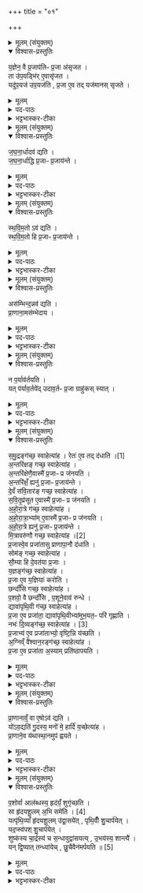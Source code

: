 +++
title = "०१"

+++

<details><summary>मूलम् (संयुक्तम्)</summary>

य॒ज्ञेन॒ वै प्र॒जाप॑तिᳶ प्र॒जा अ॑सृजत॒ ता उ॑प॒यड्भि॑रे॒वासृ॑जत॒ यदु॑प॒यज॑ उप॒यज॑ति प्र॒जा ए॒व तद्यज॑मानस्सृजते
</details>

<details open><summary>विश्वास-प्रस्तुतिः</summary>

य॒ज्ञेन॒ वै प्र॒जाप॑तिᳶ प्र॒जा अ॑सृजत ।  
ता उ॑प॒यड्भि॑र् ए॒वासृ॑जत ।  
यदु॑प॒यज॑ उप॒यज॑ति , प्र॒जा ए॒व तद् यज॑मानस् सृजते ।  
</details>

<details><summary>मूलम्</summary>

य॒ज्ञेन॒ वै प्र॒जाप॑तिᳶ प्र॒जा अ॑सृजत ।  
ता उ॑प॒यड्भि॑र् ए॒वासृ॑जत ।  
यदु॑प॒यज॑ उप॒यज॑ति , प्र॒जा ए॒व तद् यज॑मानस् सृजते ।  
</details>


<details><summary>पद-पाठः</summary>

य॒ज्ञेन॑ । वै । प्र॒जाप॑ति॒रिति॑ प्र॒जा-प॒तिः॒ । प्र॒जा इति॑ प्र-जाः । अ॒सृ॒ज॒त॒ ।   

ताः । उ॒प॒यड्भि॒रित्यु॑प॒यट्-भिः॒ । ए॒व । अ॒सृ॒ज॒त॒ ।  

यत् । उ॒प॒यज॒ इत्यु॑प-यजः॑ । उ॒प॒यज॒तीत्यु॑प-यज॑ति । प्र॒जा इति॑ प्र-जाः । ए॒व । तत् । यज॑मानः । सृ॒ज॒ते॒ ।   
</details>

<details><summary>भट्टभास्कर-टीका</summary>

1यज्ञेन वा इत्यादि ॥ अनूयाजसमीपे इज्यन्ते इत्युपयजः गुदप्रच्छेदयागाः समुद्रादिदेवत्याः अनूयाजानां वषट्कृते वषट्कृते जुहोति । 'विजुपे छन्दसि' इति विच् । 'यदुपयज उपयजति' इति उपयड्यागविधिः । 'तिङि चोदात्तवति' इति गतेरनुदात्तत्वम्, समासश्च ॥
</details>

<details><summary>मूलम् (संयुक्तम्)</summary>

जघना॒र्धादव॑ द्यति जघना॒र्धाद्धि प्र॒जाᳶ प्र॒जाय॑न्ते
</details>

<details open><summary>विश्वास-प्रस्तुतिः</summary>

ज॒घ॒ना॒र्धादव॑ द्यति ।  
ज॒घ॒ना॒र्धाद्धि प्र॒जाᳶ प्र॒जाय॑न्ते ।  
</details>

<details><summary>मूलम्</summary>

ज॒घ॒ना॒र्धादव॑ द्यति ।  
ज॒घ॒ना॒र्धाद्धि प्र॒जाᳶ प्र॒जाय॑न्ते ।  
</details>


<details><summary>पद-पाठः</summary>

ज॒घ॒ना॒र्धादिति॑ जघन-अ॒र्धात् । अवेति॑ । द्य॒ति॒ ।   
ज॒घ॒ना॒र्धादिति॑ जघन-अ॒र्धात् । हि । प्र॒जा इति॑ प्र-जाः । प्र॒जाय॑न्त॒ इति॑ प्र-जाय॑न्ते ।   
</details>

<details><summary>भट्टभास्कर-टीका</summary>

2जघनार्धादिति ॥ जघनस्थानात् गुदपार्श्वात् । कुत एतत्? 'योवद्यति गुदस्य' इत्युत्तरत्र वक्ष्यमाणत्वात् । जघनाद्धीति । पर्वूवद्गतिनिघातसमासौ, 'हि च' इति तिङो निघाताभावः ॥
</details>

<details><summary>मूलम् (संयुक्तम्)</summary>

स्थविम॒तोऽव॑ द्यति स्थविम॒तो हि प्र॒जाᳶ प्र॒जाय॒न्ते
</details>

<details open><summary>विश्वास-प्रस्तुतिः</summary>

स्थ॒वि॒म॒तो ऽव॑ द्यति ।  
स्थ॒वि॒म॒तो हि प्र॒जाᳶ प्र॒जाय॑न्ते ।  
</details>

<details><summary>मूलम्</summary>

स्थ॒वि॒म॒तो ऽव॑ द्यति ।  
स्थ॒वि॒म॒तो हि प्र॒जाᳶ प्र॒जाय॑न्ते ।  
</details>

<details><summary>पद-पाठः</summary>

स्थ॒वि॒म॒तः । अवेति॑ । द्य॒ति॒ ।   
स्थ॒वि॒म॒तः । हि । प्र॒जा इति॑ प्र-जाः । प्र॒जाय॑न्त॒ इति॑ प्र-जाय॑न्ते ।
</details>

<details><summary>भट्टभास्कर-टीका</summary>

3स्थविमत इति ॥ स्थूलतराज्जधनसमीपात् गुदात् पूर्ववत् भावेन भाववतो लक्षणात् । 'अपादाने चाहीयरुहोः' इति तसिः । स्थविमतो हीति । स्थूलतराज्जघनसमीपात् ॥
</details>

<details><summary>मूलम् (संयुक्तम्)</summary>

ऽस॑म्भिन्द॒न्नव॑ द्यति प्रा॒णाना॒मस॑म्भेदाय॒
</details>

<details open><summary>विश्वास-प्रस्तुतिः</summary>

अस॑म्भिन्द॒न्नव॑ द्यति ।  
प्रा॒णाना॒मस॑म्भेदाय ।
</details>

<details><summary>मूलम्</summary>

अस॑म्भिन्द॒न्नव॑ द्यति ।  
प्रा॒णाना॒मस॑म्भेदाय ।
</details>

<details><summary>पद-पाठः</summary>

अस॑म्भिन्द॒न्नित्यस॑म्-भि॒न्द॒न् । अवेति॑ । द्य॒ति॒ ।   
प्रा॒णाना॒मिति॑ प्र-अ॒नाना॑म् । अस॑म्भेदा॒येत्यस॑म्-भे॒दा॒य॒ ।   
</details>

<details><summary>भट्टभास्कर-टीका</summary>

4असंभिन्दन्निति ॥ अमिश्रयन् । अपिवायन्नित्येके ॥
</details>

<details><summary>मूलम् (संयुक्तम्)</summary>

न प॒र्याव॑र्तयति॒ यत्प॑र्याव॒र्तये॑दुदाव॒र्तᳶ प्र॒जा ग्राहु॑कस्स्याथ्
</details>

<details open><summary>विश्वास-प्रस्तुतिः</summary>

न प॒र्याव॑र्तयति ।  
यत् प॑र्याव॒र्तये॑द् उदाव॒र्तᳶ प्र॒जा ग्राहु॑कस् स्यात् ।  
</details>

<details><summary>मूलम्</summary>

न प॒र्याव॑र्तयति ।  
यत् प॑र्याव॒र्तये॑द् उदाव॒र्तᳶ प्र॒जा ग्राहु॑कस् स्यात् ।  
</details>

<details><summary>पद-पाठः</summary>

न । प॒र्याव॑र्तय॒तीति॑ परि-आव॑र्तयति ।   
यत् । प॒र्या॒व॒र्तये॒दिति॑ परि-आ॒व॒र्तये॑त् । उ॒दा॒व॒र्तः । प्र॒जा इति॑ प्र-जाः । ग्राहु॑कः । स्या॒त् । 

</details>

<details><summary>भट्टभास्कर-टीका</summary>

5न पर्यावर्तयतीति ॥ न पुनरावर्तयतीति । 'गतिर्गतौ' इति निघातस्समासश्च । यत्पर्यावर्तयेदिति । निघाते प्रतिषिद्धे गतिद्वयस्यानुदात्तत्वं समासश्च । उदावर्तो रोगविशेषः प्रजानां ग्राहकस्स्यात् । छान्दस उकञ् ॥
</details>

<details><summary>मूलम् (संयुक्तम्)</summary>

समु॒द्रङ्ग॑च्छ॒ स्वाहेत्या॑ह॒ रेतः॑ [1]  
ए॒व तद्द॑धात्य॒न्तरि॑क्षङ्गच्छ॒ स्वाहेत्या॑हा॒न्तरि॑क्षेणै॒वास्मै॑ प्र॒जाᳶ प्र ज॑नयत्य॒न्तरि॑क्षँ॒ ह्यनु॑ प्र॒जाᳶ प्र॒जाय॑न्ते दे॒वँ स॑वि॒तार॑ङ्गच्छ॒ स्वाहेत्या॑ह सवि॒तृप्र॑सूत ए॒वास्मै॑ प्र॒जाᳶ प्र ज॑नयत्यहोरा॒त्रे ग॑च्छ॒ स्वाहेत्या॑हाहोरा॒त्राभ्या॑मे॒वास्मै॑ प्र॒जाᳶ प्र ज॑नयत्यहोरा॒त्रे ह्यनु॑ प्र॒जाᳶ प्र॒जाय॑न्ते मि॒त्रावरु॑णौ गच्छ॒ स्वाहा॑ [2]  
इत्या॑ह प्र॒जास्वे॒व प्रजा॑तासु प्राणापा॒नौ द॑धाति॒ सोम॑ङ्गच्छ॒ स्वाहेत्या॑ह सौ॒म्या हि दे॒वत॑या प्र॒जा य॒ज्ञङ्ग॑च्छ॒ स्वाहेत्या॑ह प्र॒जा ए॒व य॒ज्ञियाः॑ करोति॒ छन्दाँ॑सि गच्छ॒ स्वाहेत्या॑ह प॒शवो॒ वै छन्दाँ॑सि प॒शूने॒वाव॑ रुन्द्धे॒ द्यावा॑पृथि॒वी ग॑च्छ॒ स्वाहेत्या॑ह प्र॒जा ए॒व प्रजा॑ता॒ द्यावा॑पृथि॒वीभ्या॑मुभ॒यत॒ᳶ परि॑ गृह्णाति॒ नभः॑ [3]  
दि॒व्यङ्ग॑च्छ॒ स्वाहेत्या॑ह प्र॒जाभ्य॑ ए॒व प्रजा॑ताभ्यो॒ वृष्टि॒न्नि य॑च्छत्य॒ग्निव्ँ वै॑श्वान॒रङ्ग॑च्छ॒ स्वाहेत्या॑ह प्र॒जा ए॒व प्रजा॑ता अ॒स्याम्प्रति॑ ष्ठापयति
</details>

<details open><summary>विश्वास-प्रस्तुतिः</summary>

स॒मु॒द्रङ्ग॑च्छ॒ स्वाहेत्या॑ह ।
रेतः॑  ए॒व तद् द॑धाति ।[1]  
अ॒न्तरि॑क्षङ् गच्छ॒ स्वाहेत्या॑ह ।  
अ॒न्तरि॑क्षेणै॒वास्मै॑ प्र॒जाᳶ प्र ज॑नयति ।  
अ॒न्तरि॑क्षँ॒ ह्यनु॑ प्र॒जाᳶ प्र॒जाय॑न्ते ।  
दे॒वँ स॑वि॒तार॑ङ् गच्छ॒ स्वाहेत्या॑ह ।  
स॒वि॒तृ॒प्र॑सूत ए॒वास्मै॑ प्र॒जाᳶ प्र ज॑नयति ।  
अ॒हो॒रा॒त्रे ग॑च्छ॒ स्वाहेत्या॑ह ।  
अ॒हो॒रा॒त्रा॒भ्या॑म् ए॒वास्मै॑ प्र॒जाᳶ प्र ज॑नयति ।  
अ॒हो॒रा॒त्रे ह्यनु॑ प्र॒जाᳶ प्र॒जाय॑न्ते ।  
मि॒त्रावरु॑णौ गच्छ॒ स्वाहेत्या॑ह ।[2]  
प्र॒जास्वे॒व प्रजा॑तासु प्राणापा॒नौ द॑धाति ।  
सोम॑ङ् गच्छ॒ स्वाहेत्या॑ह ।  
सौ॒म्या हि दे॒वत॑या प्र॒जाः ।  
य॒ज्ञङ्ग॑च्छ॒ स्वाहेत्या॑ह ।  
प्र॒जा ए॒व य॒ज्ञियाः॑ करोति ।  
छन्दाँ॑सि गच्छ॒ स्वाहेत्या॑ह ।  
प॒शवो॒ वै छन्दाँ॑सि , प॒शूने॒वाव॑ रुन्धे ।  
द्यावा॑पृथि॒वी ग॑च्छ॒ स्वाहेत्या॑ह ।  
प्र॒जा ए॒व प्रजा॑ता॒ द्यावा॑पृथि॒वीभ्या॑मुभ॒यत॒ᳶ परि॑ गृह्णाति ।  
नभः॑  दि॒व्यङ्ग॑च्छ॒ स्वाहेत्या॑ह । [3]  
प्र॒जाभ्य॑ ए॒व प्रजा॑ताभ्यो॒ वृष्टि॒न्नि य॑च्छति ।  
अ॒ग्निव्ँ वै॑श्वान॒रङ्ग॑च्छ॒ स्वाहेत्या॑ह ।  
प्र॒जा ए॒व प्रजा॑ता अ॒स्याम् प्रति॑ष्ठापयति ।  
</details>


<details><summary>मूलम्</summary>

स॒मु॒द्रङ्ग॑च्छ॒ स्वाहेत्या॑ह ।
रेतः॑  ए॒व तद् द॑धाति ।[1]  
अ॒न्तरि॑क्षङ् गच्छ॒ स्वाहेत्या॑ह ।  
अ॒न्तरि॑क्षेणै॒वास्मै॑ प्र॒जाᳶ प्र ज॑नयति ।  
अ॒न्तरि॑क्षँ॒ ह्यनु॑ प्र॒जाᳶ प्र॒जाय॑न्ते ।  
दे॒वँ स॑वि॒तार॑ङ् गच्छ॒ स्वाहेत्या॑ह ।  
स॒वि॒तृ॒प्र॑सूत ए॒वास्मै॑ प्र॒जाᳶ प्र ज॑नयति ।  
अ॒हो॒रा॒त्रे ग॑च्छ॒ स्वाहेत्या॑ह ।  
अ॒हो॒रा॒त्रा॒भ्या॑म् ए॒वास्मै॑ प्र॒जाᳶ प्र ज॑नयति ।  
अ॒हो॒रा॒त्रे ह्यनु॑ प्र॒जाᳶ प्र॒जाय॑न्ते ।  
मि॒त्रावरु॑णौ गच्छ॒ स्वाहेत्या॑ह ।[2]  
प्र॒जास्वे॒व प्रजा॑तासु प्राणापा॒नौ द॑धाति ।  
सोम॑ङ् गच्छ॒ स्वाहेत्या॑ह ।  
सौ॒म्या हि दे॒वत॑या प्र॒जाः ।  
य॒ज्ञङ्ग॑च्छ॒ स्वाहेत्या॑ह ।  
प्र॒जा ए॒व य॒ज्ञियाः॑ करोति ।  
छन्दाँ॑सि गच्छ॒ स्वाहेत्या॑ह ।  
प॒शवो॒ वै छन्दाँ॑सि , प॒शूने॒वाव॑ रुन्धे ।  
द्यावा॑पृथि॒वी ग॑च्छ॒ स्वाहेत्या॑ह ।  
प्र॒जा ए॒व प्रजा॑ता॒ द्यावा॑पृथि॒वीभ्या॑मुभ॒यत॒ᳶ परि॑ गृह्णाति ।  
नभः॑  दि॒व्यङ्ग॑च्छ॒ स्वाहेत्या॑ह । [3]  
प्र॒जाभ्य॑ ए॒व प्रजा॑ताभ्यो॒ वृष्टि॒न्नि य॑च्छति ।  
अ॒ग्निव्ँ वै॑श्वान॒रङ्ग॑च्छ॒ स्वाहेत्या॑ह ।  
प्र॒जा ए॒व प्रजा॑ता अ॒स्याम् प्रति॑ष्ठापयति ।  
</details>


<details><summary>पद-पाठः</summary>

स॒मु॒द्रम् । ग॒च्छ॒ । स्वाहा॑ । इति॑ । आ॒ह॒ ।   
रेतः॑ । [1]  ए॒व । तत् । द॒धा॒ति॒ ।    
अ॒न्तरि॑क्षम् । ग॒च्छ॒ । स्वाहा॑ । इति॑ । आ॒ह॒ ।   
अ॒न्तरि॑क्षेण । ए॒व । अ॒स्मै॒ । प्र॒जा इति॑ प्र-जाः । प्रेति॑ । ज॒न॒य॒ति॒ ।    
अ॒न्तरि॑क्षम् । हि । अन्विति॑ । प्र॒जा इति॑ प्र-जाः । प्र॒जाय॑न्त॒ इति॑ प्र-जाय॑न्ते ।   
दे॒वम् । स॒वि॒तार॑म् । ग॒च्छ॒ । स्वाहा॑ । इति॑ । आ॒ह॒ ।   
स॒वि॒तृप्र॑सूत॒ इति॑ सवि॒तृ-प्र॒सू॒तः॒ । ए॒व । अ॒स्मै॒ । प्र॒जा इति॑ प्र-जाः । प्रेति॑ । ज॒न॒य॒ति॒ ।   
अ॒हो॒रा॒त्रे इत्य॑हः-रा॒त्रे । ग॒च्छ॒ । स्वाहा॑ । इति॑ । आ॒ह॒ ।   
अ॒हो॒रा॒त्राभ्या॒मित्य॑हः-रा॒त्राभ्या॑म् । ए॒व । अ॒स्मै॒ । प्र॒जा इति॑ प्र-जाः । प्रेति॑ । ज॒न॒य॒ति॒ ।   
अ॒हो॒रा॒त्रे इत्य॑हः-रा॒त्रे । हि । अन्विति॑ । प्र॒जा इति॑ प्र-जाः । प्र॒जाय॑न्त॒ इति॑ प्र-जाय॑न्ते ।   
मि॒त्रावरु॑णा॒विति॑ मि॒त्रा-वरु॑णौ । ग॒च्छ॒ । स्वाहा॑ । [2]  इति॑ । आ॒ह॒ ।   
प्र॒जास्विति॑ प्र-जासु॑ । ए॒व । प्रजा॑ता॒स्विति॒ प्र-जा॒ता॒सु॒ । प्रा॒णा॒पा॒नाविति॑ प्राण-अ॒पा॒नौ । द॒धा॒ति॒ ।
सोम॑म् । ग॒च्छ॒ । स्वाहा॑ । इति॑ । आ॒ह॒ ।   
सौ॒म्याः । हि । दे॒वत॑या । प्र॒जा इति॑ प्र-जाः ।    
य॒ज्ञम् । ग॒च्छ॒ । स्वाहा॑ । इति॑ । आ॒ह॒ ।    
प्र॒जा इति॑ प्र-जाः । ए॒व । य॒ज्ञियाः॑ । क॒रो॒ति॒ ।    
छन्दाँ॑सि । ग॒च्छ॒ । स्वाहा॑ । इति॑ । आ॒ह॒ ।    
प॒शवः॑ । वै । छन्दाँ॑सि ।   
प॒शून् । ए॒व । अवेति॑ । रु॒न्द्धे॒ ।   
द्यावा॑पृथि॒वी इति॒ द्यावा॑-पृ॒थि॒वी । ग॒च्छ॒ । स्वाहा॑ । इति॑ । आ॒ह॒ ।   
प्र॒जा इति॑ प्र-जाः । ए॒व । प्रजा॑ता॒ इति॒ प्र-जा॒ताः॒ । द्यावा॑पृथि॒वीभ्या॒मिति॒ द्यावा॑-पृ॒थि॒वीभ्या॑म् । उ॒भ॒यतः॑ । परीति॑ । गृ॒ह्णा॒ति॒ ।   
नभः॑ । [3]  दि॒व्यम् । ग॒च्छ॒ । स्वाहा॑ । इति॑ । आ॒ह॒ ।   
प्र॒जाभ्य॒ इति॑ प्र-जाभ्यः॑ । ए॒व । प्रजा॑ताभ्य॒ इति॒ प्र-जा॒ता॒भ्यः॒ । वृष्टि॑म् । नीति॑ । य॒च्छ॒ति॒ ।  

अ॒ग्निम् । वै॒श्वा॒न॒रम् । ग॒च्छ॒ । स्वाहा॑ । इति॑ । आ॒ह॒ ।   

प्र॒जा इति॑ प्र-जाः । ए॒व । प्रजा॑ता॒ इति॒ प्र-जा॒ताः॒ । अ॒स्याम् । प्रतीति॑ । स्था॒प॒य॒ति॒ ।   
</details>

<details><summary>भट्टभास्कर-टीका</summary>

6समुद्रमित्यादयः उपयजां मन्त्राः ॥ रेत एवेति । आत्मन्युपचितं करोतीति । अन्तरिक्षेणेति हेतुना । कथमित्याह - अन्तरिक्षं अवकाशं हि अनुप्राप्य प्रजाः प्रजायन्ते । सवितृप्रसूत इति । सवित्राऽनुज्ञात एव । 'तृतीया कर्मणि' इति पूर्वपदप्रकृतिस्वरत्वम् । अहोरात्रे इति । लक्षणेऽनोः कर्मप्रवचनीयत्वम् । प्राणापानाविति । प्राणापानात्मकत्वान्मित्रावरुणयोः । सौम्या इति । सोमाट्ट्यण् ॥
</details>

<details><summary>मूलम् (संयुक्तम्)</summary>

प्रा॒णानाव्ँ॒वा ए॒षोऽव॑ द्यति॒ यो॑ऽव॒द्यति॑ गु॒दस्य॒ मनो॑ मे॒ हार्दि॑ य॒च्छेत्या॑ह प्रा॒णाने॒व य॑थास्था॒नमुप॑ ह्वयते
</details>

<details open><summary>विश्वास-प्रस्तुतिः</summary>

प्रा॒णानाव्ँ॒ वा ए॒षोऽव॑ द्यति ।  
यो॑ऽव॒द्यति॑ गु॒दस्य॒ मनो॑ मे॒ हार्दि॑ य॒च्छेत्या॑ह ।  
प्रा॒णाने॒व य॑थास्था॒नमुप॑ ह्वयते ।  
</details>

<details><summary>मूलम्</summary>

प्रा॒णानाव्ँ॒ वा ए॒षोऽव॑ द्यति ।  
यो॑ऽव॒द्यति॑ गु॒दस्य॒ मनो॑ मे॒ हार्दि॑ य॒च्छेत्या॑ह ।  
प्रा॒णाने॒व य॑थास्था॒नमुप॑ ह्वयते ।  
</details>


<details><summary>पद-पाठः</summary>

प्रा॒णाना॒मिति॑ प्र-अ॒नाना॑म् । वै । ए॒षः । अवेति॑ । द्य॒ति॒ । यः । अ॒व॒द्यतीत्य॑व-द्यति॑ । गु॒दस्य॑ ।   
मनः॑ । मे॒ । हार्दि॑ । य॒च्छ॒ । इति॑ । आ॒ह॒ ।   
प्रा॒णानिति॑ प्र-अ॒नान् । ए॒व । य॒था॒स्था॒नमिति॑ यथा-स्था॒नम् । उपेति॑ । ह्व॒य॒ते॒ ।   
</details>

<details><summary>भट्टभास्कर-टीका</summary>

7प्राणानामित्यादि ॥ यो गुदस्यावद्यति प्राणानामेवायमवद्यति । 'यद्वृत्तात्' इति निघाते प्रतिषिद्धे 'ओतश्श्यनि' इति लोपे उदात्तनिवृत्तिस्वरेण श्यन एवोदात्तत्वम् । 'तिङि चोदात्तवति' इति गतेरनुदात्तत्वम्, 'उदात्तवता तिङा' इति समासः । (बर्हिषि हस्तयोर्निर्माजनं - अद्भ्यस्त्वेत्यादि ।) यथास्थानमिति । गुदावदाने प्रच्युतात्स्वस्मिन्नेव स्थाने पुनरुपह्वयते आनीय स्थापयति ॥
</details>

<details><summary>मूलम् (संयुक्तम्)</summary>

प॒शोर्वा आल॑ब्धस्य॒ हृद॑यँ॒ शुगृ॑च्छति॒ सा हृ॑दयशू॒लम् [4]  
अ॒भि समे॑ति॒ यत्पृ॑थि॒व्याँ हृ॑दयशू॒लमु॑द्वा॒सये॑त्पृथि॒वीँ शु॒चार्प॑ये॒द्यद॒प्स्व॑पश्शु॒चार्प॑ये॒च्छुष्क॑स्य चा॒र्द्रस्य॑ च स॒न्धावुद्वा॑सयत्यु॒भय॑स्य॒ शान्त्यै॒ यन्द्वि॒ष्यात्तन्ध्या॑येच्छु॒चैवैन॑मर्पयति ॥ [5]  
</details>

<details open><summary>विश्वास-प्रस्तुतिः</summary>

प॒शोर्वा आल॑ब्धस्य॒ हृद॑यँ॒ शुगृ॑च्छति ।  
सा हृ॑दयशू॒लम् अ॒भि समे॑ति । [4]  
यत्पृ॑थि॒व्याँ हृ॑दयशू॒लम् उ॑द्वा॒सये॑त् , पृथि॒वीँ शु॒चार्प॑येत् ।  
यद॒प्स्व॑पश् शु॒चार्प॑येत् ।  
शुष्क॑स्य चा॒र्द्रस्य॑ च स॒न्धावुद्वा॑सयत्य् , उ॒भय॑स्य॒ शान्त्यै॑ ।  
यन् द्वि॒ष्यात् तन्ध्या॑येच् , छु॒चैवैन॑मर्पयति ॥ [5]  
</details>

<details><summary>मूलम्</summary>

प॒शोर्वा आल॑ब्धस्य॒ हृद॑यँ॒ शुगृ॑च्छति ।  
सा हृ॑दयशू॒लम् अ॒भि समे॑ति । [4]  
यत्पृ॑थि॒व्याँ हृ॑दयशू॒लम् उ॑द्वा॒सये॑त् , पृथि॒वीँ शु॒चार्प॑येत् ।  
यद॒प्स्व॑पश् शु॒चार्प॑येत् ।  
शुष्क॑स्य चा॒र्द्रस्य॑ च स॒न्धावुद्वा॑सयत्य् , उ॒भय॑स्य॒ शान्त्यै॑ ।  
यन् द्वि॒ष्यात् तन्ध्या॑येच् , छु॒चैवैन॑मर्पयति ॥ [5]  
</details>

<details><summary>पद-पाठः</summary>

प॒शोः । वै । आल॑ब्ध॒स्येत्या-ल॒ब्ध॒स्य॒ । हृद॑यम् । शुक् । ऋ॒च्छ॒ति॒ ।   
सा । हृ॒द॒य॒शू॒लमिति॑ हृदय-शू॒लम् । [4]  अ॒भि । समिति॑ । ए॒ति॒ ।   
यत् । पृ॒थि॒व्याम् । हृ॒द॒य॒शू॒लमिति॑ हृदय-शू॒लम् । उ॒द्वा॒सये॒दित्यु॑त्-वा॒सये॑त् । पृ॒थि॒वीम् । शु॒चा । अ॒र्प॒ये॒त् ।
यत् । अ॒प्स्वित्य॑प्-सु । अ॒पः । शु॒चा । अ॒र्प॒ये॒त् ।   
शुष्क॑स्य । च॒ । आ॒र्द्रस्य॑ । च॒ । स॒न्धाविति॑ सम्-धौ । उदिति॑ । वा॒स॒य॒ति॒ । उ॒भय॑स्य । शान्त्यै॑ ।   
यम् । द्वि॒ष्यात् । तम् । ध्या॒ये॒त् ।   
शु॒चा । ए॒व । ए॒न॒म् । अ॒र्प॒य॒ति॒ ॥ [5]  
</details>

<details><summary>भट्टभास्कर-टीका</summary>

8पशोर्वा इत्यादि ॥ गतम् । यदप्स्विति । हृदयशूलमुद्वासयेदित्येव । शुष्कस्य चेत्यादि । पृथिव्या अपां च सन्धौ हृदयशूलमुद्वासयति उदकसमीपे इत्यर्थः । उभयस्येति । पृथिव्या अपां च शान्त्यै सुखाय तद्भवति । यमित्यादि । गतम् ॥

इति षष्ठे चतुर्थे प्रथमोनुवाकः ॥  
</details>
